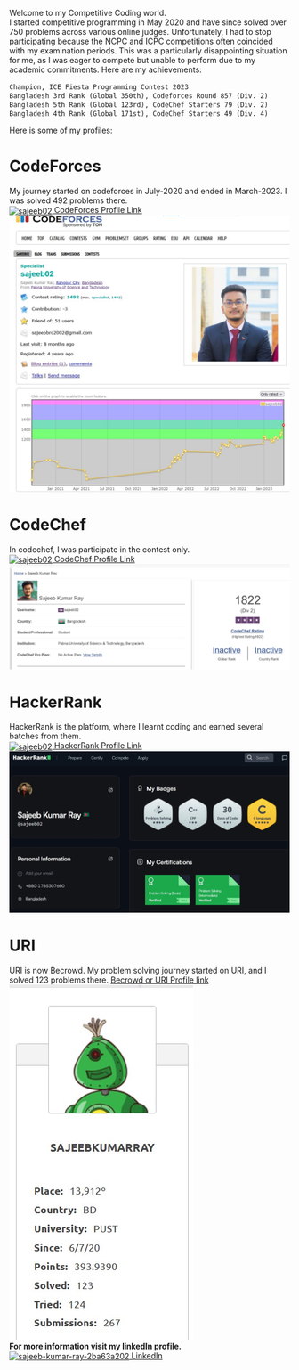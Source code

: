 Welcome to my Competitive Coding world. 
<br>I started competitive programming in May 2020 and have since solved over 750 problems across various online judges. Unfortunately, I had to stop participating because the NCPC and ICPC competitions often coincided with my examination periods. This was a particularly disappointing situation for me, as I was eager to compete but unable to perform due to my academic commitments. Here are my achievements:

    Champion, ICE Fiesta Programming Contest 2023
    Bangladesh 3rd Rank (Global 350th), Codeforces Round 857 (Div. 2)
    Bangladesh 5th Rank (Global 123rd), CodeChef Starters 79 (Div. 2)
    Bangladesh 4th Rank (Global 171st), CodeChef Starters 49 (Div. 4)
Here is some of my profiles:
<br>
# CodeForces
My journey started on codeforces in July-2020 and ended in March-2023. I was solved 492 problems there. <br>
<a href="https://codeforces.com/profile/sajeeb02" target="blank"><img align="center" src="https://raw.githubusercontent.com/rahuldkjain/github-profile-readme-generator/master/src/images/icons/Social/codeforces.svg" alt="sajeeb02" height="30" width="40" /> CodeForces Profile Link</a>
<img src = 'https://github.com/SajeebRay/Competitive-Programmming/blob/main/Profile%20Screenshot/CodeForces.jpg' > 
<br>
# CodeChef
In codechef, I was participate in the contest only. <br>
<a href="https://www.codechef.com/users/sajeeb02" target="blank" bg-color="white"><img align="center" src="https://www.svgrepo.com/show/305880/codechef.svg" alt="sajeeb02" height="30" width="40" /> CodeChef Profile Link </a> 
<img src = 'https://github.com/SajeebRay/Competitive-Programmming/blob/main/Profile%20Screenshot/CodeChef.jpg' > 
<br>
# HackerRank
HackerRank is the platform, where I learnt coding and earned several batches from them. <br>
<a href="https://www.hackerrank.com/sajeeb02" target="blank"><img align="center" src="https://raw.githubusercontent.com/rahuldkjain/github-profile-readme-generator/master/src/images/icons/Social/hackerrank.svg" alt="sajeeb02" height="30" width="40" /> HackerRank Profile Link</a>
<img src = 'https://github.com/SajeebRay/Competitive-Programmming/blob/main/Profile%20Screenshot/HackerRank.jpg' > 
<br>
# URI
URI is now Becrowd. My problem solving journey started on URI, and I solved 123 problems there.
<a href= 'https://judge.beecrowd.com/en/profile/460127'> Becrowd or URI Profile link </a>
<br> <img src = 'https://github.com/SajeebRay/Competitive-Programmming/blob/main/Profile%20Screenshot/URI..jpg' > 
<br>
**For more information visit my linkedIn profile.**
<br>
<a href="https://www.linkedin.com/in/sajeeb02/" target="blank"><img align="center" src="https://raw.githubusercontent.com/rahuldkjain/github-profile-readme-generator/master/src/images/icons/Social/linked-in-alt.svg" alt="sajeeb-kumar-ray-2ba63a202" height="30" width="40" /> LinkedIn </a>
